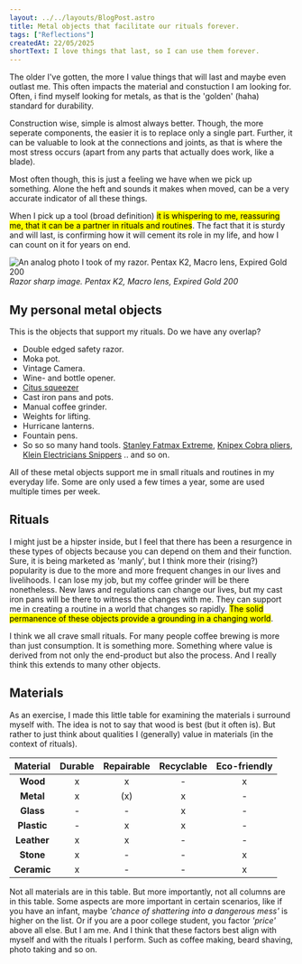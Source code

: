 ```yaml
---
layout: ../../layouts/BlogPost.astro
title: Metal objects that facilitate our rituals forever.
tags: ["Reflections"]
createdAt: 22/05/2025
shortText: I love things that last, so I can use them forever.
---
```


The older I've gotten, the more I value things that will last and maybe even outlast me. This often impacts the material and constuction I am looking for. Often, i find myself looking for metals, as that is the 'golden' (haha) standard for durability.

Construction wise, simple is almost always better. Though, the more seperate components, the easier it is to replace only a single part. Further, it can be valuable to look at the connections and joints, as that is where the most stress occurs (apart from any parts that actually does work, like a blade). 

Most often though, this is just a feeling we have when we pick up something. Alone the heft and sounds it makes when moved, can be a very accurate indicator of all these things.

When I pick up a tool (broad definition) <mark>it is whispering to me, reassuring me, that it can be a partner in rituals and routines</mark>. The fact that it is sturdy and will last, is confirming how it will cement its role in my life, and how I can count on it for years on end.

![An analog photo I took of my razor. Pentax K2, Macro lens, Expired Gold 200](../../images/blog/SafetyRazor.jpg)
*Razor sharp image. Pentax K2, Macro lens, Expired Gold 200*

## My personal metal objects
This is the objects that support my rituals. Do we have any overlap? 
- Double edged safety razor.
- Moka pot.
- Vintage Camera.
- Wine- and bottle opener.
- [Citus squeezer](https://www.barworld.com/shop/beaumont-mexican-elbow-1792p.html?gQT=1)
- Cast iron pans and pots.
- Manual coffee grinder.
- Weights for lifting.
- Hurricane lanterns.
- Fountain pens.
- So so so many hand tools. [Stanley Fatmax Extreme](https://www.stanleyworks.dk/products/detail/Produkter/H%C3%85NDV%C3%86RKT%C3%98J/Knive+og+knivblade+/Knive+/Foldeknive+med+tilbagetr%C3%A6kkelig+knivblade/STANLEY%C2%AE+FATMAX%C2%AE+Xtreme%E2%84%A2+XL+KNIV+MED+FORSKYDELIGT+BLAD), [Knipex Cobra pliers](https://www.knipex.com/products/pipe-wrenches-and-water-pump-pliers/knipex-cobra-high-tech-water-pump-pliers), [Klein Electricians Snippers](https://www.kleintools.co.uk/catalog/electricians-scissors/free-fall-snips-stainless-steel) .. and so on.

All of these metal objects support me in small rituals and routines in my everyday life. Some are only used a few times a year, some are used multiple times per week.

## Rituals
I might just be a hipster inside, but I feel that there has been a resurgence in these types of objects because you can depend on them and their function. Sure, it is being marketed as 'manly', but I think more their (rising?) popularity is due to the more and more frequent changes in our lives and livelihoods. I can lose my job, but my coffee grinder will be there nonetheless. New laws and regulations can change our lives, but my cast iron pans will be there to witness the changes with me.
They can support me in creating a routine in a world that changes so rapidly. <mark>The solid permanence of these objects provide a grounding in a changing world</mark>.

I think we all crave small rituals. For many people coffee brewing is more than just consumption. It is something more. Something where value is derived from not only the end-product but also the process. And I really think this extends to many other objects.

## Materials
As an exercise, I made this little table for examining the materials i surround myself with. The idea is not to say that wood is best (but it often is). But rather to just think about qualities I (generally) value in materials (in the context of rituals). 

| **Material** | **Durable** | **Repairable** | **Recyclable** | **Eco-friendly** |
|:------------:|:-----------:|:--------------:|:--------------:|:----------------:|
| **Wood**     | x           | x              | -              | x                |
| **Metal**    | x           | (x)            | x              | -                |
| **Glass**    | -           | -              | x              | -                |
| **Plastic**  | -           | x              | x              | -                |
| **Leather**  | x           | x              | -              | -                |
| **Stone**    | x           | -              | -              | x                |
| **Ceramic**  | x           | -              | -              | x                |

Not all materials are in this table. But more importantly, not all columns are in this table. Some aspects are more important in certain scenarios, like if you have an infant, maybe _'chance of shattering into a dangerous mess'_ is higher on the list. Or if you are a poor college student, you factor _'price'_ above all else. But I am me. And I think that these factors best align with myself and with the rituals I perform. Such as coffee making, beard shaving, photo taking and so on.
